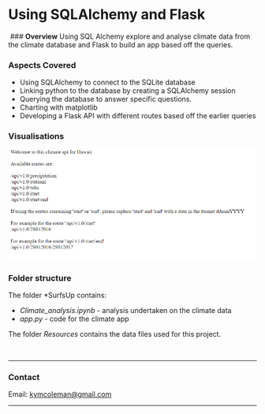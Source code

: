 # Using SQLAlchemy and Flask

 ### **Overview**
Using SQL Alchemy explore and analyse climate data from the climate database and Flask to build an app based off the queries.


### **Aspects Covered**
- Using SQLAlchemy to connect to the SQLite database
- Linking python to the database by creating a SQLAlchemy session
- Querying the database to answer specific questions.
- Charting with matplotlib
- Developing a Flask API with different routes based off the earlier queries

### **Visualisations**
![flask_api](flask_api.png)


### **Folder structure**
The folder *SurfsUp contains:
- *Climate_analysis.ipynb* - analysis undertaken on the climate data
- *app.py* - code for the climate app

The folder *Resources* contains the data files used for this project.

<br>

---

### **Contact**
Email: kymcoleman@gmail.com

---
